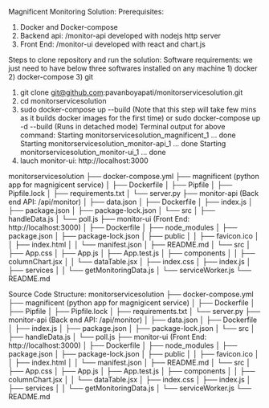 Magnificent Monitoring Solution:
  Prerequisites:
   1) Docker and Docker-compose
   2) Backend api: /monitor-api developed with nodejs http server
   3) Front End: /monitor-ui developed with react and chart.js
   
Steps to clone repository and run the solution: 
  Software requirements: we just need to have below three softwares installed on any machine 
    1) docker
    2) docker-compose
    3) git
    
  1) git clone git@github.com:pavanboyapati/monitorservicesolution.git
  2) cd monitorservicesolution
  3) sudo docker-compose up --build (Note that this step will take few mins as it builds docker images for the first time)
          or
     sudo docker-compose up -d --build (Runs in detached mode)
     Terminal output for above command:
          Starting monitorservicesolution_magnificent_1 ... done
          Starting monitorservicesolution_monitor-api_1 ... done
          Starting monitorservicesolution_monitor-ui_1 ... done
  4) lauch monitor-ui: http://localhost:3000

monitorservicesolution
├── docker-compose.yml
├── magnificent (python app for magnigicent service)
│   ├── Dockerfile
│   ├── Pipfile
│   ├── Pipfile.lock
│   ├── requirements.txt
│   └── server.py
├── monitor-api (Back end API: /api/monitor)
│   ├── data.json
│   ├── Dockerfile
│   ├── index.js
│   ├── package.json
│   ├── package-lock.json
│   └── src
│       ├── handleData.js
│       └── poll.js
├── monitor-ui (Front End: http://localhost:3000)
│   ├── Dockerfile
│   ├── node_modules
│   ├── package.json
│   ├── package-lock.json
│   ├── public
│   │   ├── favicon.ico
│   │   ├── index.html
│   │   └── manifest.json
│   ├── README.md
│   └── src
│       ├── App.css
│       ├── App.js
│       ├── App.test.js
│       ├── components
│       │   ├── columnChart.jsx
│       │   └── dataTable.jsx
│       ├── index.css
│       ├── index.js
│       ├── services
│       │   └── getMonitoringData.js
│       └── serviceWorker.js
└── README.md


  
  Source Code Structure:
  monitorservicesolution
├── docker-compose.yml
├── magnificent (python app for magnigicent service)
│   ├── Dockerfile
│   ├── Pipfile
│   ├── Pipfile.lock
│   ├── requirements.txt
│   └── server.py
├── monitor-api (Back end API: /api/monitor)
│   ├── data.json
│   ├── Dockerfile
│   ├── index.js
│   ├── package.json
│   ├── package-lock.json
│   └── src
│       ├── handleData.js
│       └── poll.js
├── monitor-ui (Front End: http://localhost:3000)
│   ├── Dockerfile
│   ├── node_modules
│   ├── package.json
│   ├── package-lock.json
│   ├── public
│   │   ├── favicon.ico
│   │   ├── index.html
│   │   └── manifest.json
│   ├── README.md
│   └── src
│       ├── App.css
│       ├── App.js
│       ├── App.test.js
│       ├── components
│       │   ├── columnChart.jsx
│       │   └── dataTable.jsx
│       ├── index.css
│       ├── index.js
│       ├── services
│       │   └── getMonitoringData.js
│       └── serviceWorker.js
└── README.md


  

